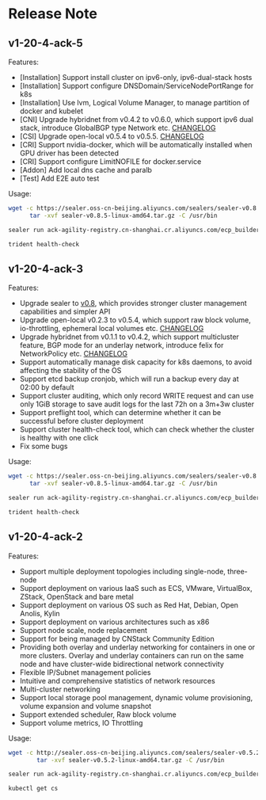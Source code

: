 # Release Note

## v1-20-4-ack-5
Features:

- [Installation] Support install cluster on ipv6-only, ipv6-dual-stack hosts
- [Installation] Support configure DNSDomain/ServiceNodePortRange for k8s
- [Installation] Use lvm, Logical Volume Manager, to manage partition of docker and kubelet
- [CNI] Upgrade hybridnet from v0.4.2 to v0.6.0, which support ipv6 dual stack, introduce GlobalBGP type Network etc. [CHANGELOG](https://github.com/alibaba/hybridnet/blob/main/CHANGELOG.md)
- [CSI] Upgrade open-local v0.5.4 to v0.5.5. [CHANGELOG](https://github.com/alibaba/open-local/releases)
- [CRI] Support nvidia-docker, which will be automatically installed when GPU driver has been detected
- [CRI] Support configure LimitNOFILE for docker.service
- [Addon] Add local dns cache and paralb
- [Test] Add E2E auto test

Usage:

```bash
wget -c https://sealer.oss-cn-beijing.aliyuncs.com/sealers/sealer-v0.8.5-linux-amd64.tar.gz && \
      tar -xvf sealer-v0.8.5-linux-amd64.tar.gz -C /usr/bin

sealer run ack-agility-registry.cn-shanghai.cr.aliyuncs.com/ecp_builder/ackdistro:v1-20-4-ack-3 -m ${master_ip1}[,${master_ip2},${master_ip3}] [ -n ${worker_ip1}...] -p password

trident health-check
```

## v1-20-4-ack-3
Features:

- Upgrade sealer to [v0.8](https://github.com/sealerio/sealer/releases/tag/v0.8.0), which provides stronger cluster management capabilities and simpler API
- Upgrade open-local v0.2.3 to v0.5.4, which support raw block volume, io-throttling, ephemeral local volumes etc. [CHANGELOG](https://github.com/alibaba/open-local/releases)
- Upgrade hybridnet from v0.1.1 to v0.4.2, which support multicluster feature, BGP mode for an underlay network, introduce felix for NetworkPolicy etc. [CHANGELOG](https://github.com/alibaba/hybridnet/blob/main/CHANGELOG.md)
- Support automatically manage disk capacity for k8s daemons, to avoid affecting the stability of the OS
- Support etcd backup cronjob, which will run a backup every day at 02:00 by default
- Support cluster auditing, which only record WRITE request and can use only 1GiB storage to save audit logs for the last 72h on a 3m+3w cluster
- Support preflight tool, which can determine whether it can be successful before cluster deployment
- Support cluster health-check tool, which can check whether the cluster is healthy with one click
- Fix some bugs

Usage:

```bash
wget -c https://sealer.oss-cn-beijing.aliyuncs.com/sealers/sealer-v0.8.5-linux-amd64.tar.gz && \
      tar -xvf sealer-v0.8.5-linux-amd64.tar.gz -C /usr/bin

sealer run ack-agility-registry.cn-shanghai.cr.aliyuncs.com/ecp_builder/ackdistro:v1-20-4-ack-3 -m ${master_ip1}[,${master_ip2},${master_ip3}] [ -n ${worker_ip1}...] -p password

trident health-check
```

## v1-20-4-ack-2
Features:

- Support multiple deployment topologies including single-node, three-node
- Support deployment on various IaaS such as ECS, VMware, VirtualBox, ZStack, OpenStack and bare metal
- Support deployment on various OS such as Red Hat, Debian, Open Anolis, Kylin
- Support deployment on various architectures such as x86
- Support node scale, node replacement
- Support for being managed by CNStack Community Edition
- Providing both overlay and underlay networking for containers in one or more clusters. Overlay and underlay containers can run on the same node and have cluster-wide bidirectional network connectivity
- Flexible IP/Subnet management policies
- Intuitive and comprehensive statistics of network resources
- Multi-cluster networking
- Support local storage pool management, dynamic volume provisioning, volume expansion and volume snapshot
- Support extended scheduler, Raw block volume
- Support volume metrics, IO Throttling

Usage:

```bash
wget -c http://sealer.oss-cn-beijing.aliyuncs.com/sealers/sealer-v0.5.2-linux-amd64.tar.gz && \
        tar -xvf sealer-v0.5.2-linux-amd64.tar.gz -C /usr/bin

sealer run ack-agility-registry.cn-shanghai.cr.aliyuncs.com/ecp_builder/ackdistro:v1-20-4-ack-2 -m ${master_ip1}[,${master_ip2},${master_ip3}] [ -n ${worker_ip1}...] -p password

kubectl get cs
```